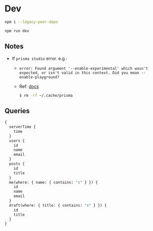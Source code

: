 

# Dev

```bash
npm i --legacy-peer-deps

npm run dev
```

## Notes

- If `prisma studio` error. e.g.:
  - `error: Found argument '--enable-experimental' which wasn't expected, or isn't valid in this context. Did you mean --enable-playground?`
  - Ref: [docs](https://www.prisma.io/docs/reference/tools-and-interfaces/prisma-studio#troubleshooting)

    ```bash
    $ rm -rf ~/.cache/prisma
    ```

## Queries

```graphql
{
  serverTime {
    time
  }
  users {
    id
    name
    email
  }
  posts {
    id
    title
  }
  me(where: { name: { contains: "s" } }) {
    id
    name
    email
  }
  draft(where: { title: { contains: "x" } }) {
    id
    title
  }
}
```

